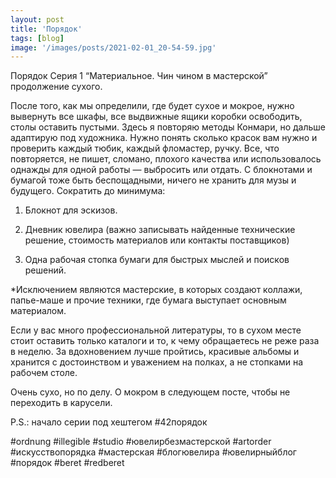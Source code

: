 ```yaml
---
layout: post
title: 'Порядок'
tags: [blog]
image: '/images/posts/2021-02-01_20-54-59.jpg'
---
```



Порядок Серия 1 “Материальное. Чин чином в мастерской” продолжение сухого.
 
После того, как мы определили, где будет сухое и мокрое, нужно вывернуть все шкафы, все выдвижные ящики коробки освободить, столы оставить пустыми. Здесь я повторяю методы Конмари, но дальше адаптирую под художника. Нужно понять сколько красок вам нужно и проверить каждый тюбик, каждый фломастер, ручку. Все, что повторяется, не пишет, сломано, плохого качества или использовалось однажды для одной работы — выбросить или отдать. С блокнотами и бумагой тоже быть беспощадными, ничего не хранить для музы и будущего.
 Сократить до минимума: 

1. Блокнот для эскизов. 

2. Дневник ювелира (важно записывать найденные технические решение, стоимость материалов или контакты поставщиков) 

3. Одна рабочая стопка бумаги для быстрых мыслей и поисков решений. 

*Исключением являются мастерские, в которых создают коллажи, папье-маше и прочие техники, где бумага выступает основным материалом. 

Если у вас много профессиональной литературы, то в сухом месте стоит оставить только каталоги и то, к чему обращаетесь не реже раза в неделю. За вдохновением лучше пройтись, красивые альбомы и хранится с достоинством и уважением на полках, а не стопками на рабочем столе.

Очень сухо, но по делу. О мокром в следующем посте, чтобы не переходить в карусели.

P.S.: начало серии под хештегом #42порядок

#ordnung #illegible
#studio #ювелирбезмастерской
#artorder #искусствопорядка #мастерская #блогювелира #ювелирныйблог #порядок #beret #redberet
